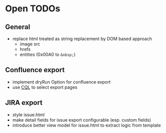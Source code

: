 # Open TODOs

## General

* replace html treated as string replacement by DOM based approach
  * image src
  * hrefs
  * entities (0x00A0 to `&nbsp;`)

## Confluence export

* implement dryRun Option for confluence export
* use [CQL](https://developer.atlassian.com/server/confluence/advanced-searching-using-cql/) to select export pages

## JIRA export

* style issue.html
* make detail fields for issue export configurable (esp. custom fields)
* introduce better view model for issue.html to extract logic from template
